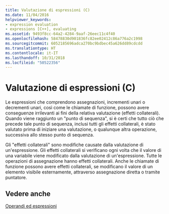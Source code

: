 ```yaml
---
title: Valutazione di espressioni (C)
ms.date: 11/04/2016
helpviewer_keywords:
- expression evaluation
- expressions [C++], evaluating
ms.assetid: 9493f8cc-64a2-4284-9aaf-26eec11c4f40
ms.openlocfilehash: 58478830d901836fc82ee02412c86a776a2c1998
ms.sourcegitcommit: 6052185696adca270bc9bdbec45a626dd89cdcdd
ms.translationtype: HT
ms.contentlocale: it-IT
ms.lasthandoff: 10/31/2018
ms.locfileid: "50522356"
---
```

# <a name="expression-evaluation-c"></a>Valutazione di espressioni (C)

Le espressioni che comprendono assegnazioni, incrementi unari o decrementi unari, così come le chiamate di funzione, possono avere conseguenze irrilevanti ai fini della relativa valutazione (effetti collaterali). Quando viene raggiunto un "punto di sequenza", si è certi che tutto ciò che precede tale punto di sequenza, inclusi tutti gli effetti collaterali, è stato valutato prima di iniziare una valutazione, o qualunque altra operazione, successiva allo stesso punto di sequenza.

Gli "effetti collaterali" sono modifiche causate dalla valutazione di un'espressione. Gli effetti collaterali si verificano ogni volta che il valore di una variabile viene modificato dalla valutazione di un'espressione. Tutte le operazioni di assegnazione hanno effetti collaterali. Anche le chiamate di funzione possono avere effetti collaterali, se modificano il valore di un elemento visibile esternamente, attraverso assegnazione diretta o tramite puntatore.

## <a name="see-also"></a>Vedere anche

[Operandi ed espressioni](../c-language/operands-and-expressions.md)